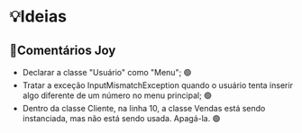 # 💡Ideias

## 🏅Comentários Joy

- Declarar a classe "Usuário" como "Menu"; 🟢
- Tratar a exceção InputMismatchException quando o usuário tenta inserir algo diferente de um número no menu principal; 🟢
- Dentro da classe Cliente, na linha 10, a classe Vendas está sendo instanciada, mas não está sendo usada. Apagá-la. 🟢